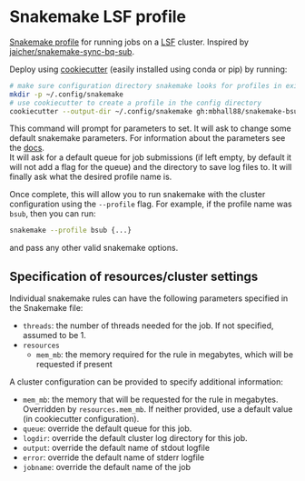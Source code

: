 # Snakemake LSF profile

[Snakemake profile][profile] for running jobs on a [LSF][lsf] cluster.
Inspired by [jaicher/snakemake-sync-bq-sub][original].  

Deploy using [cookiecutter][cookiecutter-repo] (easily installed using conda or
pip) by running:

[original]: https://github.com/jaicher/snakemake-sync-bq-sub
[profile]: https://snakemake.readthedocs.io/en/stable/executable.html#profiles
[lsf]: https://www.ibm.com/support/knowledgecenter/en/SSETD4_9.1.2/lsf_command_ref/bsub.1.html
[cookiecutter-repo]: https://github.com/audreyr/cookiecutter

```sh
# make sure configuration directory snakemake looks for profiles in exists
mkdir -p ~/.config/snakemake
# use cookiecutter to create a profile in the config directory
cookiecutter --output-dir ~/.config/snakemake gh:mbhall88/snakemake-bsub
```

This command will prompt for parameters to set. It will ask to change some default snakemake
parameters. For information about the parameters see the [docs][snakemake_params].  
It will ask for a default queue for job submissions (if left empty, by default it will not add a flag for the queue) and the directory to save log files to.
It will finally ask what the desired profile name is.

[snakemake_params]: https://snakemake.readthedocs.io/en/stable/executable.html#all-options

Once complete, this will allow you to run snakemake with the cluster
configuration using the `--profile` flag. For example, if the profile name
was `bsub`, then you can run:

```sh
snakemake --profile bsub {...}
```

and pass any other valid snakemake options.

## Specification of resources/cluster settings

Individual snakemake rules can have the following parameters specified in the
Snakemake file:

-   `threads`: the number of threads needed for the job. If not specified,
    assumed to be 1.
-   `resources`
    -   `mem_mb`: the memory required for the rule in megabytes, which will be
        requested if present

A cluster configuration can be provided to specify additional information:

-   `mem_mb`: the memory that will be requested for the rule in megabytes.
    Overridden by `resources.mem_mb`. If neither provided, use a default value (in
    cookiecutter configuration).
-   `queue`: override the default queue for this job.
-   `logdir`: override the default cluster log directory for this job.
-   `output`: override the default name of stdout logfile
-   `error`: override the default name of stderr logfile
-   `jobname`: override the default name of the job
